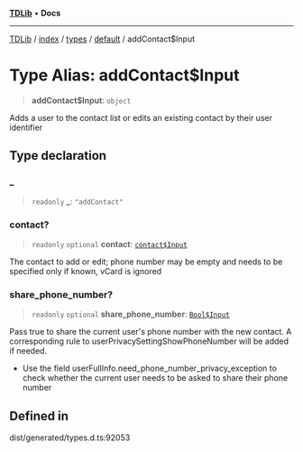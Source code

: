 [**TDLib**](../../../../../../README.md) • **Docs**

***

[TDLib](../../../../../../modules.md) / [index](../../../../../README.md) / [types](../../../README.md) / [default](../README.md) / addContact$Input

# Type Alias: addContact$Input

> **addContact$Input**: `object`

Adds a user to the contact list or edits an existing contact by their user identifier

## Type declaration

### \_

> `readonly` **\_**: `"addContact"`

### contact?

> `readonly` `optional` **contact**: [`contact$Input`](contact$Input-1.md)

The contact to add or edit; phone number may be empty and needs to be specified only if known, vCard is ignored

### share\_phone\_number?

> `readonly` `optional` **share\_phone\_number**: [`Bool$Input`](Bool$Input.md)

Pass true to share the current user's phone number with the new contact. A corresponding rule to userPrivacySettingShowPhoneNumber will be added if needed.

- Use the field userFullInfo.need_phone_number_privacy_exception to check whether the current user needs to be asked to share their phone number

## Defined in

dist/generated/types.d.ts:92053
